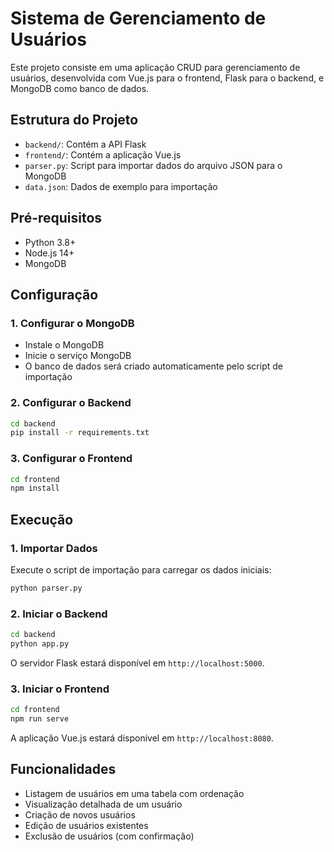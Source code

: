# Sistema de Gerenciamento de Usuários

Este projeto consiste em uma aplicação CRUD para gerenciamento de usuários, desenvolvida com Vue.js para o frontend, Flask para o backend, e MongoDB como banco de dados.

## Estrutura do Projeto

- `backend/`: Contém a API Flask
- `frontend/`: Contém a aplicação Vue.js
- `parser.py`: Script para importar dados do arquivo JSON para o MongoDB
- `data.json`: Dados de exemplo para importação

## Pré-requisitos

- Python 3.8+
- Node.js 14+
- MongoDB

## Configuração

### 1. Configurar o MongoDB

- Instale o MongoDB
- Inicie o serviço MongoDB
- O banco de dados será criado automaticamente pelo script de importação

### 2. Configurar o Backend

```bash
cd backend
pip install -r requirements.txt
```

### 3. Configurar o Frontend

```bash
cd frontend
npm install
```

## Execução

### 1. Importar Dados

Execute o script de importação para carregar os dados iniciais:

```bash
python parser.py
```

### 2. Iniciar o Backend

```bash
cd backend
python app.py
```

O servidor Flask estará disponível em `http://localhost:5000`.

### 3. Iniciar o Frontend

```bash
cd frontend
npm run serve
```

A aplicação Vue.js estará disponível em `http://localhost:8080`.

## Funcionalidades

- Listagem de usuários em uma tabela com ordenação
- Visualização detalhada de um usuário
- Criação de novos usuários
- Edição de usuários existentes
- Exclusão de usuários (com confirmação) 